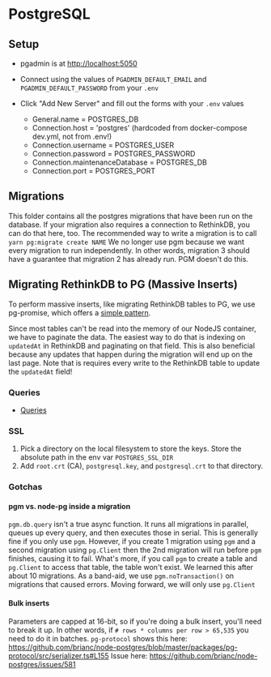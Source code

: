 # PostgreSQL

## Setup

- pgadmin is at [http://localhost:5050](http://localhost:5050)
- Connect using the values of `PGADMIN_DEFAULT_EMAIL` and `PGADMIN_DEFAULT_PASSWORD` from your `.env`
- Click "Add New Server" and fill out the forms with your `.env` values

  - General.name = POSTGRES_DB
  - Connection.host = 'postgres' (hardcoded from docker-compose dev.yml, not from .env!)
  - Connection.username = POSTGRES_USER
  - Connection.password = POSTGRES_PASSWORD
  - Connection.maintenanceDatabase = POSTGRES_DB
  - Connection.port = POSTGRES_PORT

## Migrations

This folder contains all the postgres migrations that have been run on the database.
If your migration also requires a connection to RethinkDB, you can do that here, too.
The recommended way to write a migration is to call `yarn pg:migrate create NAME`
We no longer use pgm because we want every migration to run independently.
In other words, migration 3 should have a guarantee that migration 2 has already run. PGM doesn't do this.

## Migrating RethinkDB to PG (Massive Inserts)
To perform massive inserts, like migrating RethinkDB tables to PG, we use pg-promise, which offers a [simple pattern](https://github.com/vitaly-t/pg-promise/wiki/Data-Imports#massive-inserts).

Since most tables can't be read into the memory of our NodeJS container, we have to paginate the data.
The easiest way to do that is indexing on `updatedAt` in RethinkDB and paginating on that field.
This is also beneficial because any updates that happen during the migration will end up on the last page.
Note that is requires every write to the RethinkDB table to update the `updatedAt` field!

### Queries

- [Queries](./queries/README.md)

### SSL

1. Pick a directory on the local filesystem to store the keys. Store the absolute path in the env var `POSTGRES_SSL_DIR`
2. Add `root.crt` (CA), `postgresql.key`, and `postgresql.crt` to that directory.

### Gotchas

#### pgm vs. node-pg inside a migration

`pgm.db.query` isn't a true async function. It runs all migrations in parallel, queues up every query, and then executes those in serial.
This is generally fine if you only use `pgm`.
However, if you create 1 migration using `pgm` and a second migration using `pg.Client` then the 2nd migration will run before `pgm` finishes, causing it to fail.
What's more, if you call `pgm` to create a table and `pg.Client` to access that table, the table won't exist.
We learned this after about 10 migrations. As a band-aid, we use `pgm.noTransaction()` on migrations that caused errors.
Moving forward, we will only use `pg.Client`

#### Bulk inserts

Parameters are capped at 16-bit, so if you're doing a bulk insert, you'll need to break it up.
In other words, if `# rows * columns per row > 65,535` you need to do it in batches.
`pg-protocol` shows this here: <https://github.com/brianc/node-postgres/blob/master/packages/pg-protocol/src/serializer.ts#L155>
Issue here: <https://github.com/brianc/node-postgres/issues/581>
